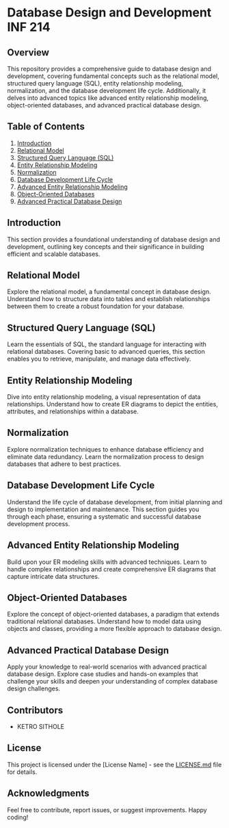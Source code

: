 
# Database Design and Development INF 214

## Overview

This repository provides a comprehensive guide to database design and development, covering fundamental concepts such as the relational model, structured query language (SQL), entity relationship modeling, normalization, and the database development life cycle. Additionally, it delves into advanced topics like advanced entity relationship modeling, object-oriented databases, and advanced practical database design.

## Table of Contents

1. [Introduction](#introduction)
2. [Relational Model](#relational-model)
3. [Structured Query Language (SQL)](#sql)
4. [Entity Relationship Modeling](#entity-relationship-modeling)
5. [Normalization](#normalization)
6. [Database Development Life Cycle](#database-development-life-cycle)
7. [Advanced Entity Relationship Modeling](#advanced-entity-relationship-modeling)
8. [Object-Oriented Databases](#object-oriented-databases)
9. [Advanced Practical Database Design](#advanced-practical-database-design)

## Introduction

This section provides a foundational understanding of database design and development, outlining key concepts and their significance in building efficient and scalable databases.

## Relational Model

Explore the relational model, a fundamental concept in database design. Understand how to structure data into tables and establish relationships between them to create a robust foundation for your database.

## Structured Query Language (SQL)

Learn the essentials of SQL, the standard language for interacting with relational databases. Covering basic to advanced queries, this section enables you to retrieve, manipulate, and manage data effectively.

## Entity Relationship Modeling

Dive into entity relationship modeling, a visual representation of data relationships. Understand how to create ER diagrams to depict the entities, attributes, and relationships within a database.

## Normalization

Explore normalization techniques to enhance database efficiency and eliminate data redundancy. Learn the normalization process to design databases that adhere to best practices.

## Database Development Life Cycle

Understand the life cycle of database development, from initial planning and design to implementation and maintenance. This section guides you through each phase, ensuring a systematic and successful database development process.

## Advanced Entity Relationship Modeling

Build upon your ER modeling skills with advanced techniques. Learn to handle complex relationships and create comprehensive ER diagrams that capture intricate data structures.

## Object-Oriented Databases

Explore the concept of object-oriented databases, a paradigm that extends traditional relational databases. Understand how to model data using objects and classes, providing a more flexible approach to database design.

## Advanced Practical Database Design

Apply your knowledge to real-world scenarios with advanced practical database design. Explore case studies and hands-on examples that challenge your skills and deepen your understanding of complex database design challenges.

## Contributors

- KETRO SITHOLE 
## License

This project is licensed under the [License Name] - see the [LICENSE.md](LICENSE.md) file for details.

## Acknowledgments

Feel free to contribute, report issues, or suggest improvements. Happy coding!